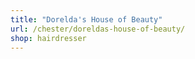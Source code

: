 ```yaml
---
title: "Dorelda's House of Beauty"
url: /chester/doreldas-house-of-beauty/
shop: hairdresser
---
```

